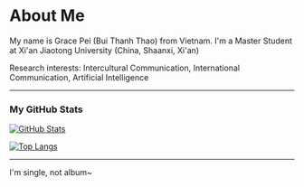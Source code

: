 # About Me 
My name is Grace Pei (Bui Thanh Thao) from Vietnam. I'm a Master Student at Xi'an Jiaotong University (China, Shaanxi, Xi'an)

Research interests: Intercultural Communication, International Communication, Artificial Intelligence

---

### My GitHub Stats

[![GitHub Stats](https://github-readme-stats.vercel.app/api?username=gracepei1123&show_icons=true&theme=radical)](https://github.com/anuraghazra/github-readme-stats)

[![Top Langs](https://github-readme-stats.vercel.app/api/top-langs/?username=gracepei1123&layout=compact&theme=radical)](https://github.com/anuraghazra/github-readme-stats)

---
I'm single, not album~
